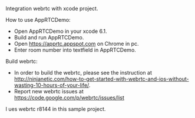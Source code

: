 Integration webrtc with xcode project.

How to use AppRTCDemo:
  - Open AppRTCDemo in your xcode 6.1.
  - Build and run AppRTCDemo.
  - Open https://apprtc.appspot.com on Chrome in pc.
  - Enter room number into textfield in AppRTCDemo.

Build webrtc:
  - In order to build the webrtc, please see the instruction at http://ninjanetic.com/how-to-get-started-with-webrtc-and-ios-without-wasting-10-hours-of-your-life/.
  - Report new webrtc issues at https://code.google.com/p/webrtc/issues/list

I ues webrtc r8144 in this sample project.
